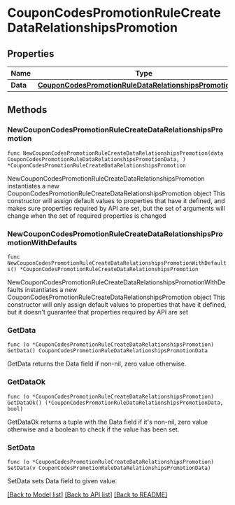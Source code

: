 # CouponCodesPromotionRuleCreateDataRelationshipsPromotion

## Properties

Name | Type | Description | Notes
------------ | ------------- | ------------- | -------------
**Data** | [**CouponCodesPromotionRuleDataRelationshipsPromotionData**](CouponCodesPromotionRuleDataRelationshipsPromotionData.md) |  | 

## Methods

### NewCouponCodesPromotionRuleCreateDataRelationshipsPromotion

`func NewCouponCodesPromotionRuleCreateDataRelationshipsPromotion(data CouponCodesPromotionRuleDataRelationshipsPromotionData, ) *CouponCodesPromotionRuleCreateDataRelationshipsPromotion`

NewCouponCodesPromotionRuleCreateDataRelationshipsPromotion instantiates a new CouponCodesPromotionRuleCreateDataRelationshipsPromotion object
This constructor will assign default values to properties that have it defined,
and makes sure properties required by API are set, but the set of arguments
will change when the set of required properties is changed

### NewCouponCodesPromotionRuleCreateDataRelationshipsPromotionWithDefaults

`func NewCouponCodesPromotionRuleCreateDataRelationshipsPromotionWithDefaults() *CouponCodesPromotionRuleCreateDataRelationshipsPromotion`

NewCouponCodesPromotionRuleCreateDataRelationshipsPromotionWithDefaults instantiates a new CouponCodesPromotionRuleCreateDataRelationshipsPromotion object
This constructor will only assign default values to properties that have it defined,
but it doesn't guarantee that properties required by API are set

### GetData

`func (o *CouponCodesPromotionRuleCreateDataRelationshipsPromotion) GetData() CouponCodesPromotionRuleDataRelationshipsPromotionData`

GetData returns the Data field if non-nil, zero value otherwise.

### GetDataOk

`func (o *CouponCodesPromotionRuleCreateDataRelationshipsPromotion) GetDataOk() (*CouponCodesPromotionRuleDataRelationshipsPromotionData, bool)`

GetDataOk returns a tuple with the Data field if it's non-nil, zero value otherwise
and a boolean to check if the value has been set.

### SetData

`func (o *CouponCodesPromotionRuleCreateDataRelationshipsPromotion) SetData(v CouponCodesPromotionRuleDataRelationshipsPromotionData)`

SetData sets Data field to given value.



[[Back to Model list]](../README.md#documentation-for-models) [[Back to API list]](../README.md#documentation-for-api-endpoints) [[Back to README]](../README.md)


